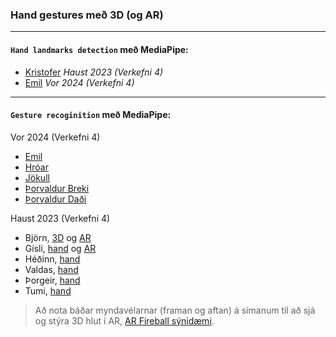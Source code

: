 ### Hand gestures með 3D (og AR) 

---

#### `Hand landmarks detection` með MediaPipe:

- [Kristofer](https://gunnarthorunnarson.github.io/FORR3FV05EU/h23/v4/Kristofer/Part2-Kristófer/index.html)  _Haust 2023 (Verkefni 4)_
- [Emil](https://gunnarthorunnarson.github.io/FORR3FV05EU/v24/v5/Emil/verk_5_lidur2.html) _Vor 2024 (Verkefni 4)_

<!-- [Davíð](https://gunnarthorunnarson.github.io/FORR3FV05EU/v24/v5/David) -->

---

#### `Gesture recoginition` með MediaPipe:

Vor 2024 (Verkefni 4)
- [Emil](https://gunnarthorunnarson.github.io/FORR3FV05EU/v24/v5/Emil)
- [Hróar](https://gunnarthorunnarson.github.io/FORR3FV05EU/v24/v5/Hroar)
- [Jökull](https://gunnarthorunnarson.github.io/FORR3FV05EU/v24/v5/Jokull)
- [Þorvaldur Breki](https://gunnarthorunnarson.github.io/FORR3FV05EU/v24/v5/ThorvaldurBreki)
- [Þorvaldur Daði](https://gunnarthorunnarson.github.io/FORR3FV05EU/v24/v5/ThorvaldurDadi)

Haust 2023 (Verkefni 4)
- Björn, [3D](https://bjornthor21.github.io/verk4-vidmot/3dObject.html) og [AR](https://bjornthor21.github.io/verk4-vidmot/ar.html)
- Gísli, [hand](https://gunnarthorunnarson.github.io/FORR3FV05EU/h23/v4/Gisli/HandGestureCube/index.html) og [AR](https://gunnarthorunnarson.github.io/FORR3FV05EU/h23/v4/Gisli/AR/index.html)
- Héðinn, [hand](https://gunnarthorunnarson.github.io/FORR3FV05EU/h23/v4/Hedinn/Lidur2.html)
- Valdas, [hand](https://gunnarthorunnarson.github.io/FORR3FV05EU/h23/v4/Valdas/2_verkefni_index.html)
- Þorgeir, [hand](https://gunnarthorunnarson.github.io/FORR3FV05EU/h23/v4/Þorgeir/seinni/index.html)
- Tumi, [hand](https://gunnarthorunnarson.github.io/FORR3FV05EU/h23/v4/Tumi/part2/part2/main.html)

> Að nota báðar myndavélarnar (framan og aftan) á símanum til að sjá og stýra 3D hlut í AR, [AR Fireball sýnidæmi](https://github.com/bjornthor21/verk5-vidmot/blob/main/README.md#ar-fireball).

<!--
#### Annað:
- Bjarni (React + mediapipe), [hand](https://bjarni123.github.io/Vidmotsforritun_verkefni4/)  
- Andrés (Tenserflow + handpose), [hand](https://gunnarthorunnarson.github.io/FORR3FV05EU/h23/v4/Andres/Hand/index.html) 
-->
